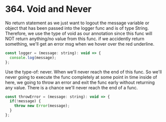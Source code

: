 # 364. Void and Never

No return statement as we just want to logout the message variable or object that has been passed into the logger func and is of type String. Therefore, we use the type of void as our annotation since this func will NOT return anything/no value from this func. if we accidently return something, we'll get an error msg when we hover over the red underline.

```js
const logger = (message: string): void => {
  console.log(message);
};
```

Use the type-of: never.
When we'll never reach the end of this func.
So we'll never going to execute the func completely at some point in time inside of here, we going to throw an error and exit the func early without returning any value. There is a chance we'll never reach the end of a func.

```js
const throwError = (message: string): void => {
  if(!message) {
    throw new Error(message);
  }
};
```
